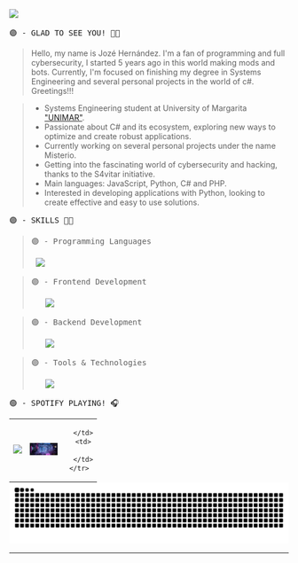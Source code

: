 <img src="https://github.com/Jozexo/Jozexo/blob/main/gif/Jozexoz.gif" style="border-radius: 30px margin-right: 10px;"/>

<pre>
🟣 - GLAD TO SEE YOU! 🤟🏻
</pre>

> Hello, my name is Jozé Hernández. I'm a fan of programming and full cybersecurity, I started 5 years ago in this world making mods and bots. Currently, I'm focused on finishing my degree in Systems Engineering and several personal projects in the world of c#. Greetings!!!


> - Systems Engineering student at University of Margarita ["UNIMAR"](https://portalunimar.unimar.edu.ve/).
> - Passionate about C# and its ecosystem, exploring new ways to optimize and create robust applications.
> - Currently working on several personal projects under the name Misterio.
> - Getting into the fascinating world of cybersecurity and hacking, thanks to the S4vitar initiative.
> - Main languages: JavaScript, Python, C# and PHP.
> - Interested in developing applications with Python, looking to create effective and easy to use solutions.


<pre>
🟣 - SKILLS 🤟🏻
</pre>

> <pre>
>🟣 - Programming Languages
>  
>  <img src="https://skillicons.dev/icons?i=js,ts,cs,java,php,py" />
> </pre>
    
> <pre>
>🟣 - Frontend Development
>
>    <img src="https://skillicons.dev/icons?i=css,html,vue,react,angular" />
> </pre>

> <pre>
>🟣 - Backend Development
>  
>    <img src="https://skillicons.dev/icons?i=django,docker,fastapi,flask,nodejs,laravel,mongodb,mysql,postgres" />
> </pre>

> <pre>
>🟣 - Tools & Technologies
>  
>    <img src="https://skillicons.dev/icons?i=git,github,gitlab,docker,figma,azure,linux,visualstudio,vscode" />
> </pre>


<pre>
🟢 - SPOTIFY PLAYING! 🎧
</pre>

<div style="text-align: center;">
  <table style="margin: auto;">
    <tr>
      <td>
        <img src="https://spotify-github-profile.kittinanx.com/api/view?uid=3172duxsvztk6aw6fsqeptfy4mfa&cover_image=true&theme=natemoo-re&show_offline=false&background_color=000000&interchange=false&bar_color=35ca3d&bar_color_cover=false" width="200" />
      </td>
      <td>
        <img src="https://github.com/Jozexo/Jozexo/blob/main/gif/Neon and rain.gif" style="width: 50px;"/>
      </td>
      <td>
        
      </td>
      <td>
        
      </td>
    </tr>
  </table>
</div>



<div align="center">
  <picture>
    <source media="(prefers-color-scheme: dark)" srcset="https://raw.githubusercontent.com/huiishan99/huiishan99/output/github-contribution-grid-snake-dark.svg">
    <source media="(prefers-color-scheme: light)" srcset="https://raw.githubusercontent.com/huiishan99/huiishan99/output/github-contribution-grid-snake.svg">
    <img alt="github contribution grid snake animation" src="https://raw.githubusercontent.com/huiishan99/huiishan99/output/github-contribution-grid-snake.svg">
  </picture>  
</div>

---
